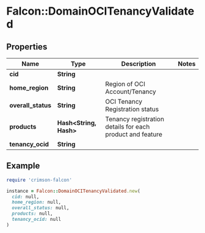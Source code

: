 # Falcon::DomainOCITenancyValidated

## Properties

| Name | Type | Description | Notes |
| ---- | ---- | ----------- | ----- |
| **cid** | **String** |  |  |
| **home_region** | **String** | Region of OCI Account/Tenancy |  |
| **overall_status** | **String** | OCI Tenancy Registration status |  |
| **products** | **Hash&lt;String, Hash&gt;** | Tenancy registration details for each product and feature |  |
| **tenancy_ocid** | **String** |  |  |

## Example

```ruby
require 'crimson-falcon'

instance = Falcon::DomainOCITenancyValidated.new(
  cid: null,
  home_region: null,
  overall_status: null,
  products: null,
  tenancy_ocid: null
)
```

